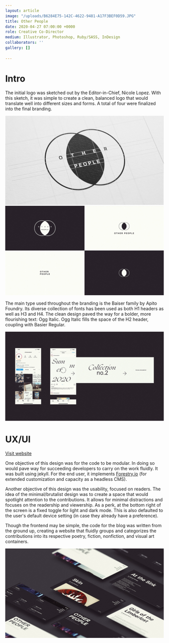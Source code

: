 ```yaml
---
layout: article
image: "/uploads/B6284E75-142C-4622-9481-A17F3BEF0D59.JPG"
title: Other People
date: 2020-04-27 07:00:00 +0000
role: Creative Co-Director
medium: Illustrator, Photoshop, Ruby/SASS, InDesign
collaborators: ''
gallery: []

---
```

# Intro

The initial logo was sketched out by the Editor-in-Chief, Nicole Lopez. With this sketch, it was simple to create a clean, balanced logo that would translate well into different sizes and forms. A total of four were finalized into the final branding.

![](/uploads/B6284E75-142C-4622-9481-A17F3BEF0D59-1.JPG)![](/uploads/EBFC5849-A23F-4000-9E2A-A1C96A405899.JPG)

The main type used throughout the branding is the Baiser family by Apito Foundry. Its diverse collection of fonts has been used as both H1 headers as well as H3 and H4. The clean design paved the way for a bolder, more flourishing text: Ogg Italic. Ogg Italic fills the space of the H2 header, coupling with Basier Regular.

![](/uploads/2A7A12C6-31FB-4E78-A103-BEDDE78AE61E.JPG)

# UX/UI

[Visit website](https://otherpeoplesd.com)

One objective of this design was for the code to be modular. In doing so would pave way for succeeding developers to carry on the work fluidly. It was built using jekyll. For the end user, it implements [Forestry.io](https://forestry.io/) (for extended customization and capacity as a headless CMS).

Another objective of this design was the usability, focused on readers. The idea of the minimal/brutalist design was to create a space that would spotlight attention to the contributions. It allows for minimal distractions and focuses on the readership and viewership. As a perk, at the bottom right of the screen is a fixed toggle for light and dark mode. This is also defaulted to the user's default device setting (in case they already have a preference).

Though the frontend may be simple, the code for the blog was written from the ground up, creating a website that fluidly groups and categorizes the contributions into its respective poetry, fiction, nonfiction, and visual art containers. 

![](/uploads/730014EB-2EB9-44B0-96F8-D8D80489FCA9.JPG)